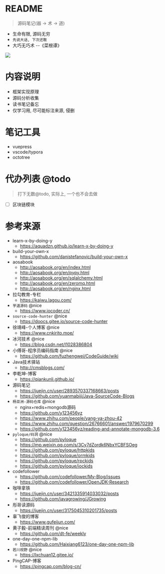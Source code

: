 # README

> 源码笔记(器 -> 术 -> 道)

- 生命有限, 源码无穷
- `先说大话, 下次还敢`
- 大巧无巧术 --《菜根谭》

![](https://luo0412.oss-cn-hangzhou.aliyuncs.com/static/images/index/xiong.gif)

# 内容说明

- 框架实现原理
- 源码分析收集
- 读书笔记备忘
- 仅学习用, 尽可能标注来源, 侵删

# 笔记工具

- vuepress
- vscode/typora 
- octotree 

# 代办列表 @todo

> 打下无数@todo, 实际上, 一个也不会去做

- [ ] 区块链模块

# 参考来源

- learn-x-by-doing-y
  - https://aquadzn.github.io/learn-x-by-doing-y
- build-your-own-x
  - https://github.com/danistefanovic/build-your-own-x
- aosabook
  - http://aosabook.org/en/index.html
  - http://aosabook.org/en/pypy.html
  - http://aosabook.org/en/sqlalchemy.html
  - http://aosabook.org/en/zeromq.html
  - http://aosabook.org/en/nginx.html
- 拉勾教育-专栏
  - https://kaiwu.lagou.com/
- `芋道源码` @nice
  - https://www.iocoder.cn/
- `source-code-hunter` @nice
  - https://doocs.gitee.io/source-code-hunter
- 徐靖峰-个人博客 @nice
  - https://www.cnkirito.moe/
- 冰河技术 @nice
  - https://blog.csdn.net/l1028386804
- 小傅哥-程序员编码指南 @nice
  - https://github.com/fuzhengwei/CodeGuide/wiki
- Java技术驿站
  - http://cmsblogs.com/
- 李乾坤-博客
  - https://qiankunli.github.io/
- 源码笔记
  - https://juejin.cn/user/2893570337168663/posts
  - https://github.com/yuanmabiji/Java-SourceCode-Blogs
- `杨亚洲-源码仓库` @nice
  - nginx+redis+mongodb源码
  - https://github.com/y123456yz
  - https://www.zhihu.com/people/yang-ya-zhou-42
  - https://www.zhihu.com/question/26766601/answer/1979670299
  - https://github.com/y123456yz/reading-and-annotate-mongodb-3.6
- `pyloque/码洞` @nice
  - https://github.com/pyloque
  - https://mp.weixin.qq.com/s/3Cy7dZordk6NbxYCBFSOeg
  - https://github.com/pyloque/httpkids
  - https://github.com/pyloque/ormkids
  - https://github.com/pyloque/rpckids
  - https://github.com/pyloque/iockids
- codefollower
  - https://github.com/codefollower/My-Blog/issues
  - https://github.com/codefollower/OpenJDK-Research
- 咖啡拿铁
  - https://juejin.cn/user/3421335914033032/posts
  - https://github.com/javagrowing/JGrowing
- 彤哥读源码
  - https://juejin.cn/user/3175045310201735/posts
- 辜飞俊的博客
  - https://www.gufeijun.com/
- 黄子毅-前端精读周刊 @nice
  - https://github.com/dt-fe/weekly
- one-day-one-npm-lib
  - https://github.com/Haixiang6123/one-day-one-npm-lib
- `若川视野` @nice
  - https://lxchuan12.gitee.io/
- PingCAP-博客
  - https://pingcap.com/blog-cn/


